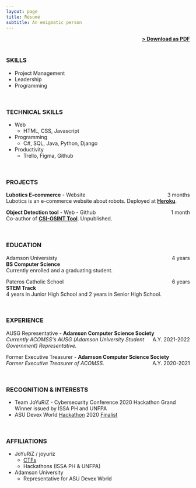 ```yaml
---
layout: page
title: Résumé
subtitle: An enigmatic person
---
```


<span style="float: right; "><a href="{{ '/assets/resume.pdf' | prepend: site.baseurl }}"><strong>> Download as PDF</strong></a> </span>
<!-- <span style="float: right; "><a href="https://resume.io/r/Wqqeqpc5n"><strong>> Download as PDF</strong></a> </span> -->
<br>


<br>

### SKILLS
- Project Management
- Leadership
- Programming

<br>

### TECHNICAL SKILLS
- Web
  - HTML, CSS, Javascript
- Programming
  - C#, SQL, Java, Python, Django
- Productivity
  - Trello, Figma, Github

<br>

### PROJECTS
**Lubotics E-commerce** - Website <span style="float: right; ">3 months</span>  
Lubotics is an e-commerce website about robots. Deployed at <strong><a href="http://lubotics.herokuapp.com">Heroku</a></strong>.

**Object Detection tool** - Web - Github <span style="float: right; ">1 month</span>  
Co-author of <strong><a href="https://github.com/aerasmo/csi-osint-tool">CSI-OSINT Tool</a></strong>. Unpublished.

<br>

### EDUCATION

Adamson Universisty <span style="float: right; ">4 years</span>  
**BS Computer Science**  
Currently enrolled and a graduating student.
 
Pateros Catholic School <span style="float: right; ">6 years</span>  
**STEM Track**  
4 years in Junior High School and 2 years in Senior High School.

<br>

### EXPERIENCE

<!-- Title - **Comapany** <span style="float: right; ">Duration</span>  
_Description Phasellus a tellus volutpat, ornare sapien et, lacinia erat. Suspendisse congue, enim vitae mattis pulvinar, eros lacus porttitor neque, eu sodales nibh metus nec arcu. Vestibulum ante ipsum primis in faucibus orci luctus et ultrices posuere cubilia Curae;_  
Technologies used  

Title - **Comapany** <span style="float: right; ">Duration</span>  
_Description Phasellus a tellus volutpat, ornare sapien et, lacinia erat. Suspendisse congue, enim vitae mattis pulvinar, eros lacus porttitor neque, eu sodales nibh metus nec arcu. Vestibulum ante ipsum primis in faucibus orci luctus et ultrices posuere cubilia Curae;_  
Technologies used   -->

AUSG Representative - **Adamson Computer Science Society** <span style="float: right; ">A.Y. 2021-2022</span>  
_Currently ACOMSS's AUSG (Adamson University Student Government) Representative._  

Former Executive Treasurer - **Adamson Computer Science Society** <span style="float: right; ">A.Y. 2020-2021</span>  
_Former Executive Treasurer of ACOMSS._  

<br>

### RECOGNITION & INTERESTS

- Team JoYuRiZ - Cybersecurity Conference 2020 Hackathon Grand Winner issued by ISSA PH and UNFPA
- ASU Devex World <a href="https://pages.devex.com/devex-world-2020-hackathon.html">Hackathon</a> 2020 <a href="https://youtu.be/ZoB3PmofY2s">Finalist</a>

<br>

### AFFILIATIONS

- JoYuRiZ / joyuriz
  - <a href="https://ctftime.org/team/163844">CTFs</a>
  - Hackathons (ISSA PH & UNFPA)
- Adamson University 
  - Representative for ASU Devex World